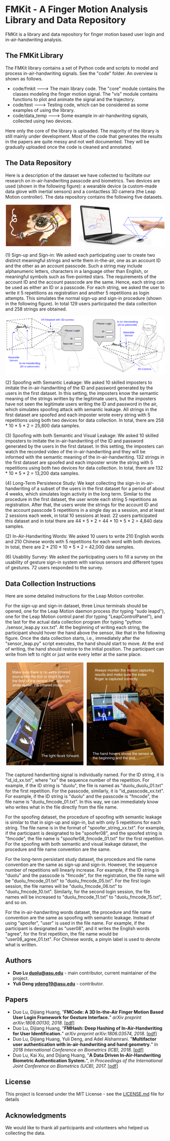 # FMKit - A Finger Motion Analysis Library and Data Repository

FMKit is a library and data repository for finger motion based user login and in-air-handwriting analysis.


## The FMKit Library

The FMKit library contains a set of Python code and scripts to model and process in-air-handwriting signals. See the "code" folder. An overview is shown as follows.

* code/fmkit ---> The main library code. The "core" module contains the classes modeling the finger motion signal. The "vis" module contains functions to plot and animate the signal and the trajectory.
* code/test ---> Testing code, which can be considered as some examples of using the library.
* code/data_temp ---> Some example in-air-handwriting signals, collected using two devices.

Here only the core of the library is uploaded. The majority of the library is still mainly under development. Most of the code that generates the results in the papers are quite messy and not well documented. They will be gradually uploaded once the code is cleaned and annotated.

## The Data Repository

Here is a description of the dataset we have collected to facilitate our research on in-air-handwriting passcode and biometrics. Two devices are used (shown in the following figure): a wearable device (a custom-made data glove with inertial sensors) and a contactless 3D camera (the Leap Motion controller). The data repository contains the following five datasets.

![Device illustration.](pics/devices.png)

(1) Sign-up and Sign-in: We asked each participating user to create two distinct meaningful strings and write them in-the-air, one as an account ID and the other as an account passcode. Such a string may include alphanumeric letters, characters in a language other than English, or meaningful symbols such as five-pointed stars. The requirements of the account ID and the account passcode are the same. Hence, each string can be used as either an ID or a passcode. For each string, we asked the user to write it 5 repetitions as registration and another 5 repetitions as login attempts. This simulates the normal sign-up and sign-in procedure (shown in the following figure). In total 129 users participated the data collection and 258 strings are obtained. 

![Sign-in illustruction.](pics/sign-in.png)

(2) Spoofing with Semantic Leakage: We asked 10 skilled imposters to imitate the in-air-handwriting of the ID and password generated by the users in the first dataset. In this setting, the imposters know the semantic meaning of the strings written by the legitimate users, but the imposters have not seen the legitimate users writing the ID and password in the air, which simulates spoofing attack with semantic leakage. All strings in the first dataset are spoofed and each imposter wrote every string with 5 repetitions using both two devices for data collection. In total, there are 258 * 10 * 5 * 2 = 25,800 data samples.

(3) Spoofing with both Semantic and Visual Leakage: We asked 10 skilled imposters to imitate the in-air-handwriting of the ID and password generated by the users in the first dataset.
In this setting, the imposters can watch the recorded video of the in-air-handwriting and they will be informed with the semantic meaning of the in-air-handwriting. 132 strings in the first dataset are spoofed and each imposter wrote the string with 5 repetitions using both two devices for data collection. In total, there are 132 * 10 * 5 * 2 = 13,200 data samples.

(4) Long-Term Persistence Study: We kept collecting the sign-in in-air-handwriting of a subset of the users in the first dataset for a period of about 4 weeks, which simulates login activity in the long term. Similar to the procedure in the first dataset, the user wrote each string 5 repetitions as registration. After that, the users wrote the strings for the account ID and the account passcode 5 repetitions in a single day as a session, and at least 2 sessions each week, in total 10 sessions at least. 22 users participated this dataset and in total there are 44 * 5 * 2 + 44 * 10 * 5 * 2 = 4,840 data samples.

(2) In-Air-Handwriting Words: We asked 10 users to write 210 English words and 210 Chinese words with 5 repetitions for each word with both devices. In total, there are 2 * 210 * 10 * 5 * 2 = 42,000 data samples.

(6) Usability Survey: We asked the participating users to fill a survey on the usability of gesture sign-in system with various sensors and different types of gestures. 72 users responded to the survey.

## Data Collection Instructions

Here are some detailed instructions for the Leap Motion controller.

For the sign-up and sign-in dataset, three Linux terminals should be opened, one for the Leap Motion daemon process (for typing "sudo leapd"), one for the Leap Motion control panel (for typing "LeapControlPanel"), and the last for the actual data collection program (for typing "python ./sensor_leap.py xxx.txt". At the beginning of writing each string, the participant should hover the hand above the sensor, like that in the following figure. Once the data collection starts, i.e., immediately after the "sensor_leap.py" script executes, the hand should start to move. At the end of writing, the hand should restore to the initial position. The participant can write from left to right or just write every letter at the same place.

![data collection procedure illustration.](pics/procedure.png)

The captured handwriting signal is individually named. For the ID string, it is "id_id_xx.txt", where "xx" the sequence number of the repetition. For example, if the ID string is "duolu", the file is named as "duolu_duolu_01.txt" for the first repetition. For the passcode, similarly, it is "id_passcode_xx.txt". For example, if the ID string is "duolu" and the passcode is "fmcode", the file name is "duolu_fmcode_01.txt". In this way, we can immediately know who writes what in the file directly from the file name.

For the spoofing dataset, the procedure of spoofing with semantic leakage is similar to that in sign-up and sign-in, but with only 5 repetitions for each string. The file name is in the format of "spoofer_string_xx.txt". For example, if the participant is designated to be "spoofer08", and the spoofed string is "fmcode", the file name is "spoofer08_fmcode_01.txt" for the first repetition. For the spoofing with both semantic and visual leakage dataset, the procedure and file name convention are the same.

For the long-term persistant study dataset, the procedure and file name convention are the same as sign-up and sign-in. However, the sequence number of repetitions will linearly increase. For example, if the ID string is "duolu" and the passcode is "fmcode", for the registration, the file name will be "duolu_fmcode_01.txt" to "duolu_fmcode_05.txt". For the first login session, the file names will be "duolu_fmcode_06.txt" to "duolu_fmcode_10.txt". Similarly, for the second login session, the file names will be increased to "duolu_fmcode_11.txt" to "duolu_fmcode_15.txt", and so on.

For the in-air-handwriting words dataset, the procedure and file name convention are the same as spoofing with semantic leakage. Instead of using "spoofer", "user" is used in the file name. For example, if the participant is designated as "user08", and it writes the English words "agree", for the first repetition, the file name would be "user08_agree_01.txt". For Chinese words, a pinyin label is used to denote what is written.

## Authors

* **Duo Lu <duolu@asu.edu>** - main contributor, current maintainer of the project.
* **Yuli Deng <ydeng19@asu.edu>** - contributor.

## Papers

* Duo Lu, Dijiang Huang, "**FMCode: A 3D In-the-Air Finger Motion Based User Login Framework for Gesture Interface.**" *arXiv preprint arXiv:1808.00130, 2018.* [[pdf]](/papers/fmcode.pdf)
* Duo Lu, Dijiang Huang, "**FMHash: Deep Hashing of In-Air-Handwriting for User Identification.**" *arXiv preprint arXiv:1806.03574, 2018.* [[pdf]](/papers/fmhash.pdf)
* Duo Lu, Dijiang Huang, Yuli Deng, and Adel Alshamrani. "**Multifactor user authentication with in-air-handwriting and hand geometry.**" *In 2018 International Conference on Biometrics (ICB), 2018.* [[pdf]](/papers/multifactor.pdf)
* Duo Lu, Kai Xu, and Dijiang Huang, "**A Data Driven In-Air-Handwriting Biometric Authentication System.**", *in Proceedings of the International Joint Conference on Biometrics (IJCB), 2017.* [[pdf]](/papers/data-driven.pdf)

## License

This project is licensed under the MIT License - see the [LICENSE.md](LICENSE.md) file for details

## Acknowledgments

We would like to thank all participants and volunteers who helped us collecting the data.
